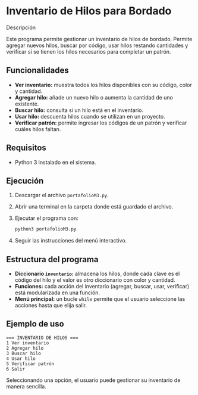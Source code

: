 # Inventario de Hilos para Bordado

Descripción

Este programa permite gestionar un inventario de hilos de bordado.
Permite agregar nuevos hilos, buscar por código, usar hilos restando cantidades y verificar si se tienen los hilos necesarios para completar un patrón.

## Funcionalidades

* **Ver inventario:** muestra todos los hilos disponibles con su código, color y cantidad.
* **Agregar hilo:** añade un nuevo hilo o aumenta la cantidad de uno existente.
* **Buscar hilo:** consulta si un hilo está en el inventario.
* **Usar hilo:** descuenta hilos cuando se utilizan en un proyecto.
* **Verificar patrón:** permite ingresar los códigos de un patrón y verificar cuáles hilos faltan.

## Requisitos

* Python 3 instalado en el sistema.

## Ejecución

1. Descargar el archivo `portafolioM3.py`.
2. Abrir una terminal en la carpeta donde está guardado el archivo.
3. Ejecutar el programa con:

   ```bash
   python3 portafolioM3.py
   ```
4. Seguir las instrucciones del menú interactivo.

## Estructura del programa

* **Diccionario `inventario`:** almacena los hilos, donde cada clave es el código del hilo y el valor es otro diccionario con color y cantidad.
* **Funciones:** cada acción del inventario (agregar, buscar, usar, verificar) está modularizada en una función.
* **Menú principal:** un bucle `while` permite que el usuario seleccione las acciones hasta que elija salir.

## Ejemplo de uso

```
=== INVENTARIO DE HILOS ===
1 Ver inventario
2 Agregar hilo
3 Buscar hilo
4 Usar hilo
5 Verificar patrón
6 Salir
```

Seleccionando una opción, el usuario puede gestionar su inventario de manera sencilla.

